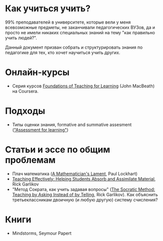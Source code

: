 # Как учиться учить?

99% преподавателей в университете, которые вели у меня всевозможные предметы, не заканчивали педагогических ВУЗов, да и просто не имели никаких специальных знаний на тему "как правильно учить людей?".

Данный документ призван собрать и структурировать знания по педагогике для тех, кто хочет научиться учить других.

# Онлайн-курсы

* Серия курсов [Foundations of Teaching for Learning](https://www.coursera.org/learn/teaching/) (John MacBeath) на Coursera.

# Подходы

* Типы оценки знания, formative and summative assesment (["Assessment for learning"](http://www.journeytoexcellence.org.uk/resourcesandcpd/research/summaries/rsassessment.asp))
# Статьи и эссе по общим проблемам

* Плач математика ([A Mathematician's Lament](https://www.maa.org/external_archive/devlin/LockhartsLament.pdf), Paul Lockhart)
* [Teaching Effectively: Helping Students Absorb and Assimilate Material](http://www.garlikov.com/teaching/absorb.html), Rick Garlikov
* "Метод Сократа, как учить задавая вопросы" ([The Socratic Method: 
Teaching by Asking Instead of by Telling](http://www.garlikov.com/Soc_Meth.html), Rick Garlikov). Как объяснить третьеклассникам двоичную (и любую другую) систему счисления?

# Книги

* Mindstorms, Seymour Papert
